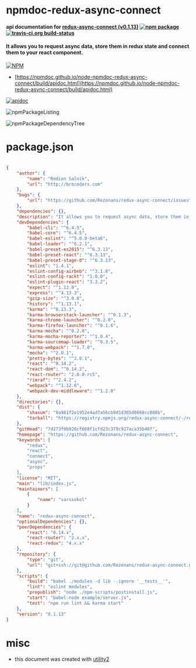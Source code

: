 # npmdoc-redux-async-connect

#### api documentation for  [redux-async-connect (v0.1.13)](https://github.com/Rezonans/redux-async-connect)  [![npm package](https://img.shields.io/npm/v/npmdoc-redux-async-connect.svg?style=flat-square)](https://www.npmjs.org/package/npmdoc-redux-async-connect) [![travis-ci.org build-status](https://api.travis-ci.org/npmdoc/node-npmdoc-redux-async-connect.svg)](https://travis-ci.org/npmdoc/node-npmdoc-redux-async-connect)

#### It allows you to request async data, store them in redux state and connect them to your react component.

[![NPM](https://nodei.co/npm/redux-async-connect.png?downloads=true&downloadRank=true&stars=true)](https://www.npmjs.com/package/redux-async-connect)

- [https://npmdoc.github.io/node-npmdoc-redux-async-connect/build/apidoc.html](https://npmdoc.github.io/node-npmdoc-redux-async-connect/build/apidoc.html)

[![apidoc](https://npmdoc.github.io/node-npmdoc-redux-async-connect/build/screenCapture.buildCi.browser.%252Ftmp%252Fbuild%252Fapidoc.html.png)](https://npmdoc.github.io/node-npmdoc-redux-async-connect/build/apidoc.html)

![npmPackageListing](https://npmdoc.github.io/node-npmdoc-redux-async-connect/build/screenCapture.npmPackageListing.svg)

![npmPackageDependencyTree](https://npmdoc.github.io/node-npmdoc-redux-async-connect/build/screenCapture.npmPackageDependencyTree.svg)



# package.json

```json

{
    "author": {
        "name": "Rodion Salnik",
        "url": "http://brocoders.com"
    },
    "bugs": {
        "url": "https://github.com/Rezonans/redux-async-connect/issues"
    },
    "dependencies": {},
    "description": "It allows you to request async data, store them in redux state and connect them to your react component.",
    "devDependencies": {
        "babel-cli": "^6.4.5",
        "babel-core": "^6.4.5",
        "babel-eslint": "^5.0.0-beta6",
        "babel-loader": "^6.2.1",
        "babel-preset-es2015": "^6.3.13",
        "babel-preset-react": "^6.3.13",
        "babel-preset-stage-0": "^6.3.13",
        "eslint": "1.4.1",
        "eslint-config-airbnb": "^3.1.0",
        "eslint-config-rackt": "1.0.0",
        "eslint-plugin-react": "3.3.2",
        "expect": "^1.12.0",
        "express": "^4.13.3",
        "gzip-size": "^3.0.0",
        "history": "^1.13.1",
        "karma": "^0.13.3",
        "karma-browserstack-launcher": "^0.1.3",
        "karma-chrome-launcher": "^0.2.0",
        "karma-firefox-launcher": "^0.1.6",
        "karma-mocha": "^0.2.0",
        "karma-mocha-reporter": "^1.0.4",
        "karma-sourcemap-loader": "^0.3.5",
        "karma-webpack": "^1.7.0",
        "mocha": "^2.0.1",
        "pretty-bytes": "^2.0.1",
        "react": "^0.14.2",
        "react-dom": "^0.14.2",
        "react-router": "2.0.0-rc5",
        "rimraf": "^2.4.2",
        "webpack": "^1.12.6",
        "webpack-dev-middleware": "^1.2.0"
    },
    "directories": {},
    "dist": {
        "shasum": "0a981f2e1952e4ad7a56cb9d1d305d8668cc808b",
        "tarball": "https://registry.npmjs.org/redux-async-connect/-/redux-async-connect-0.1.13.tgz"
    },
    "gitHead": "7d273f0b926cf668f1cfd23c379c917aca35b40f",
    "homepage": "https://github.com/Rezonans/redux-async-connect",
    "keywords": [
        "redux",
        "react",
        "connect",
        "async",
        "props"
    ],
    "license": "MIT",
    "main": "lib/index.js",
    "maintainers": [
        {
            "name": "sarssokol"
        }
    ],
    "name": "redux-async-connect",
    "optionalDependencies": {},
    "peerDependencies": {
        "react": "0.14.x",
        "react-router": "2.x.x",
        "react-redux": "4.x.x"
    },
    "repository": {
        "type": "git",
        "url": "git+ssh://git@github.com/Rezonans/redux-async-connect.git"
    },
    "scripts": {
        "build": "babel ./modules -d lib --ignore '__tests__'",
        "lint": "eslint modules",
        "prepublish": "node ./npm-scripts/postinstall.js",
        "start": "babel-node example/server.js",
        "test": "npm run lint && karma start"
    },
    "version": "0.1.13"
}
```



# misc
- this document was created with [utility2](https://github.com/kaizhu256/node-utility2)
